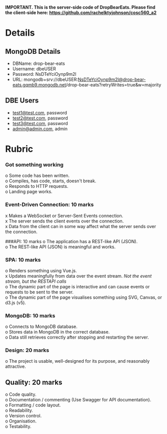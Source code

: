 **IMPORTANT. This is the server-side code of DropBearEats. Please find the client-side here: https://github.com/rachelktyjohnson/cosc560_a2**

# Details

## MongoDB Details
- DBName: drop-bear-eats
- Username: dbeUSER  
- Password: NsDTeYciOynp9m2l
- URL: mongodb+srv://dbeUSER:NsDTeYciOynp9m2l@drop-bear-eats.gqmb9.mongodb.net/drop-bear-eats?retryWrites=true&w=majority

## DBE Users
- test1@test.com, password
- test2@test.com, password
- test3@test.com, password
- admin@admin.com, admin

# Rubric
### Got something working
o Some code has been written.  
o Compiles, has code, starts, doesn't break.  
o Responds to HTTP requests.  
o Landing page works.  

### Event-Driven Connection: 10 marks
x Makes a WebSocket or Server-Sent Events connection.  
x The server sends the client events over the connection.  
x Data from the client can in some way affect what the server sends over the connection.  

###API: 10 marks
o The application has a REST-like API (JSON).  
o The REST-like API (JSON) is meaningful and works.  

### SPA: 10 marks
o Renders something using Vue.js.  
x Updates meaningfully from data over the event stream. *Not the event stream, but the RESTAPI calls*  
o The dynamic part of the page is interactive and can cause events or requests to be sent to the server.  
o The dynamic part of the page visualises something using SVG, Canvas, or d3.js (v5).  

### MongoDB: 10 marks
o Connects to MongoDB database.  
o Stores data in MongoDB in the correct database.  
o Data still retrieves correctly after stopping and restarting the server.  

### Design: 20 marks
o The project is usable, well-designed for its purpose, and reasonably attractive.  

## Quality: 20 marks
o Code quality.  
o Documentation / commenting (Use Swagger for API documentation).  
o Formatting / code layout.  
o Readability.  
o Version control.  
o Organisation.  
o Testability.  

